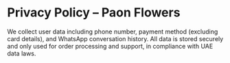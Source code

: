 # Privacy Policy – Paon Flowers

We collect user data including phone number, payment method (excluding card details), and WhatsApp conversation history. All data is stored securely and only used for order processing and support, in compliance with UAE data laws.
